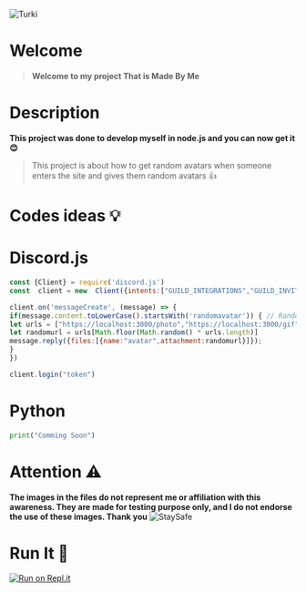 

  ![Turki](https://c.tenor.com/SydWUUX-ofQAAAAd/ishowspeed.gif)
# Welcome 
>**Welcome to my project That is Made By Me**
#
# Description

**This project was done to develop myself in node.js and you can now get it 😊**
>This project is about how to get random avatars when someone enters the site and gives them random avatars 👍
#
# Codes ideas 💡
# Discord.js

   ```js
   const {Client} = require('discord.js')
const  client = new  Client({intents:["GUILD_INTEGRATIONS","GUILD_INVITES","GUILDS","GUILD_MESSAGES","GUILD_MEMBERS"]})

client.on('messageCreate', (message) => {
if(message.content.toLowerCase().startsWith('randomavatar')) { // Random Avatar Command
let urls = ["https://localhost:3000/photo","https://localhost:3000/gif"]
let randomurl = urls[Math.floor(Math.random() * urls.length)]
message.reply({files:[{name:"avatar",attachment:randomurl}]});
}
})

client.login("token")
```
#
# Python
```py
print("Comming Soon")
```

#

# Attention ⚠
**The images in the files do not represent me or affiliation with this awareness. They are made for testing purpose only, and I do not endorse the use of these images. Thank you**
![StaySafe](https://i.giphy.com/media/QZtKnYQOHU2VMwmjqS/giphy.webp)

# Run It 🌟
[![Run on Repl.it](https://user-images.githubusercontent.com/27065646/92304596-bf719b00-ef7f-11ea-987f-2c1f3c323088.png)](https://repl.it/github/discordavatarwebsite/9de)
